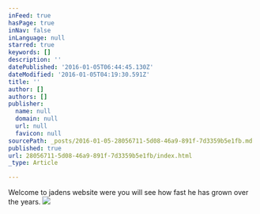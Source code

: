 ```yaml
---
inFeed: true
hasPage: true
inNav: false
inLanguage: null
starred: true
keywords: []
description: ''
datePublished: '2016-01-05T06:44:45.130Z'
dateModified: '2016-01-05T04:19:30.591Z'
title: ''
author: []
authors: []
publisher:
  name: null
  domain: null
  url: null
  favicon: null
sourcePath: _posts/2016-01-05-28056711-5d08-46a9-891f-7d3359b5e1fb.md
published: true
url: 28056711-5d08-46a9-891f-7d3359b5e1fb/index.html
_type: Article

---
```

Welcome to jadens website were you will see how fast he has grown over the years.
![](https://the-grid-user-content.s3-us-west-2.amazonaws.com/a4115670-6421-48da-8ff6-16930176affc.JPG)